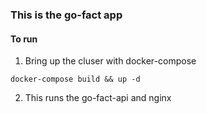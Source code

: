 ### This is the go-fact app

#### To run

1. Bring up the cluser with docker-compose
```
docker-compose build && up -d
```

2. This runs the go-fact-api and nginx